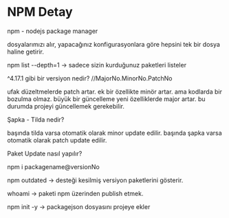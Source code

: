 # NPM Detay

npm - nodejs package manager

dosyalarımızı alır, yapacağınız konfigurasyonlara göre hepsini tek bir dosya haline getirir.

npm list --depth=1 -> sadece sizin kurduğunuz paketleri listeler

^4.17.1 gibi bir versiyon nedir? //MajorNo.MinorNo.PatchNo

ufak düzeltmelerde patch artar. ek bir özellikte minör artar. ama kodlarda bir bozulma olmaz. büyük bir güncelleme yeni özelliklerde major artar. bu durumda projeyi güncellemek gerekebilir.

Şapka - Tilda nedir?

başında tilda varsa otomatik olarak minor update edilir. başında şapka varsa otomatik olarak patch update edilir.

Paket Update nasıl yapılır?

npm i packagename@versionNo

npm outdated -> desteği kesilmiş versiyon paketlerini gösterir.

whoami -> paketi npm üzerinden publish etmek.

npm init -y -> packagejson dosyasını projeye ekler
